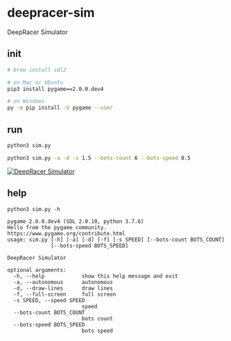 # deepracer-sim

DeepRacer Simulator

## init

```bash
# brew install sdl2

# on Mac or Ubuntu
pip3 install pygame==2.0.0.dev4

# on Windows
py -m pip install -U pygame --user
```

## run

```bash
python3 sim.py

python3 sim.py -a -d -s 1.5 --bots-count 6 --bots-speed 0.5
```

[![DeepRacer Simulator](http://img.youtube.com/vi/9jSZm7FcqmE/0.jpg)](https://youtu.be/9jSZm7FcqmE?t=0s)

## help

```
python3 sim.py -h

pygame 2.0.0.dev4 (SDL 2.0.10, python 3.7.6)
Hello from the pygame community. https://www.pygame.org/contribute.html
usage: sim.py [-h] [-a] [-d] [-f] [-s SPEED] [--bots-count BOTS_COUNT]
              [--bots-speed BOTS_SPEED]

DeepRacer Simulator

optional arguments:
  -h, --help            show this help message and exit
  -a, --autonomous      autonomous
  -d, --draw-lines      draw lines
  -f, --full-screen     full screen
  -s SPEED, --speed SPEED
                        speed
  --bots-count BOTS_COUNT
                        bots count
  --bots-speed BOTS_SPEED
                        bots speed
```
